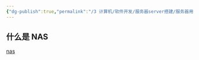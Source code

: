 ```yaml
---
{"dg-publish":true,"permalink":"/3 计算机/软件开发/服务器server搭建/服务器用途/NAS服务器/","title":"NAS服务器"}
---
```



## 什么是 NAS
[nas](../../../创建、效率与技巧/备份与同步/nas.md)